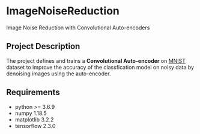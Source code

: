# ImageNoiseReduction
Image Noise Reduction with Convolutional Auto-encoders

## Project Description
The project defines and trains a **Convolutional Auto-encoder** on [MNIST](http://yann.lecun.com/exdb/mnist/) dataset to improve the accuracy of the classfication model on noisy data by denoising images using the auto-encoder. 

## Requirements
- python >= 3.6.9
- numpy 1.18.5
- matplotlib 3.2.2
- tensorflow 2.3.0
